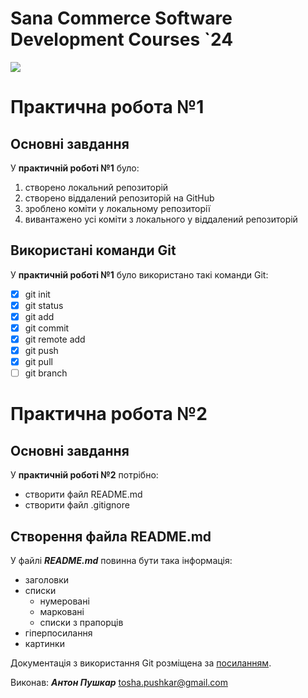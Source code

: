# Sana Commerce Software Development Courses `24
![](https://upload.wikimedia.org/wikipedia/commons/0/08/Sana_Commerce_Logo.png)

# Практична робота №1

## Основні завдання

У **практичній роботі №1** було:
1. створено локальний репозиторій
2. створено віддалений репозиторій на GitHub
3. зроблено коміти у локальному репозиторії
4. вивантажено усі коміти з локального у віддалений репозиторій
## Використані команди Git
У **практичній роботі №1** було використано такі команди Git:
 - [x] git init
 - [x] git status
 - [x] git add
 - [x] git commit
 - [x] git remote add
 - [x] git push
 - [x] git pull
 - [ ] git branch
       
# Практична робота №2
## Основні завдання
У **практичній роботі №2** потрібно:

- створити файл README.md
- створити файл .gitignore
## Створення файла README.md
У файлі ***README.md*** повинна бути така інформація:

- заголовки
- списки
  - нумеровані
  - марковані
  - списки з прапорців
- гіперпосилання
- картинки
  
Документація з використання Git розміщена за [посиланням](https://docs.github.com/en/get-started/writing-on-github/getting-started-with-writing-and-formatting-on-github/basic-writing-and-formatting-syntax).

Виконав: ***Антон Пушкар***
tosha.pushkar@gmail.com
